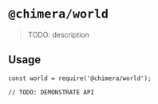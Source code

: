 # `@chimera/world`

> TODO: description

## Usage

```
const world = require('@chimera/world');

// TODO: DEMONSTRATE API
```
